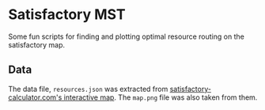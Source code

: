 # Satisfactory MST

Some fun scripts for finding and plotting optimal resource routing on the satisfactory map.

## Data 

The data file, `resources.json` was extracted from [satisfactory-calculator.com's interactive map](https://satisfactory-calculator.com/en/interactive-map). The `map.png` file was also taken from them.  

